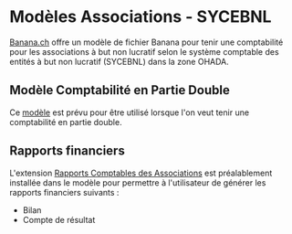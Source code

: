 # Modèles Associations - SYCEBNL

[Banana.ch](https://www.banana.ch/) offre un modèle de fichier Banana pour tenir une comptabilité pour les associations à but non lucratif selon le système comptable des entités à but non lucratif (SYCEBNL) dans la zone OHADA.

## Modèle Comptabilité en Partie Double

Ce [modèle](https://github.com/BananaAccounting/OHADA/raw/main/sycebnl/association/templates/sycebnl_cd.ac2) est prévu pour être utilisé lorsque l'on veut tenir une comptabilité en partie double.

## Rapports financiers

L'extension [Rapports Comptables des Associations](https://github.com/BananaAccounting/OHADA/raw/main/sycebnl/association/extensions/ch.banana.africa.asblohadareports.sbaa) est préalablement installée dans le modèle pour permettre à l'utilisateur de générer les rapports financiers suivants :

- Bilan
- Compte de résultat
